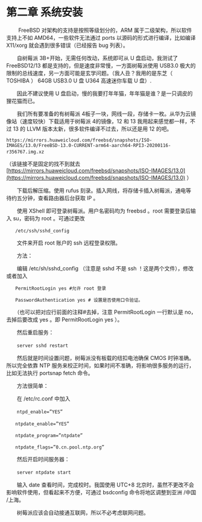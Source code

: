 # 第二章 系统安装

　　 FreeBSD 对架构的支持是按照等级划分的，ARM 属于二级架构，所以软件支持上不如 AMD64，一些软件无法通过 ports 以源码的形式进行编译，比如编译 X11/xorg 就会遇到很多错误（已经报告 bug 列表）。

　　自树莓派 3B+开始，无需任何改动，系统即可从 U 盘启动，我测试了 FreeBSD12/13 都是支持的，但是速度非常慢，一方面树莓派使用 USB3.0 极大的限制的总线速度，另一方面可能是玄学问题。（我人丑？我用的是东芝（ TOSHIBA ） 64GB USB3.0 U 盘 U364 高速迷你车载 U 盘）.

　　因此不建议使用 U 盘启动，慢的我要打年年猫，年年猫是谁？是一只调皮的狸花猫而已。

　　我们所有要准备的有树莓派 4板子一块，网线一段，存储卡一枚。从华为云镜像站（速度较快）下载适用于树莓派 4的镜像，12 和 13 我用起来感觉都一样，不过 13 的 LLVM 版本太新，很多软件编译不过去，所以还是用 12 的吧。

`https://mirrors.huaweicloud.com/freebsd/snapshots/ISO-IMAGES/13.0/FreeBSD-13.0-CURRENT-arm64-aarch64-RPI3-20200116-r356767.img.xz 　`

（该链接不是固定的找不到就去 [https://mirrors.huaweicloud.com/freebsd/snapshots/ISO-IMAGES/13.0](https://mirrors.huaweicloud.com/freebsd/snapshots/ISO-IMAGES/13.0) ）

　　下载后解压缩。使用 rufus 刻录。插入网线，将存储卡插入树莓派，通电等待约五分钟，查看路由器后台获取 IP 。

　　使用 XShell 即可登录树莓派。用户名密码均为 freebsd 。root 需要登录后输入 su，密码为 root 。可通过更改

`　　/etc/ssh/sshd_config`

　　文件来开启 root 账户的 ssh 远程登录权限。

　　方法：

　　编辑 /etc/sh/sshd\_config （注意是 sshd 不是 ssh ！这是两个文件），修改或者加入

`　　PermitRootLogin yes #允许 root 登录`

`　　PasswordAuthentication yes # 设置是否使用口令验证。`

　　（也可以把对应行前面的注释#去掉，注意 PermitRootLogin 一行默认是 no，去掉后要改成 yes 。即 PermitRootLogin yes ）。

　　然后重启服务：

　　`server sshd restart`

　　然后就是时间设置问题，树莓派没有板载的纽扣电池确保 CMOS 时钟准确。所以完全依靠 NTP 服务来校正时间，如果时间不准确，将影响很多服务的运行，比如无法执行 portsnap fetch 命令。

　　方法很简单：

　　在 /etc/rc.conf 中加入

　　`ntpd_enable=”YES”`

`　　ntpdate_enable=”YES”`

`　　ntpdate_program=”ntpdate”`

`　　ntpdate_flags=”0.cn.pool.ntp.org”`

　　然后开启时间服务器：

　　`server ntpdate start`

　　输入 date 查看时间，完成校时。我国使用 UTC+8 北京时，虽然不更改不会影响软件使用，但看起来不方便，可通过 bsdconfig 命令将地区调整到亚洲 /中国 /上海。

　　树莓派应该会自动接通互联网，所以不必考虑联网问题。

